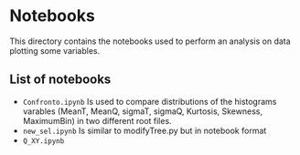 # Notebooks
This directory contains the notebooks used to perform an analysis on data plotting some variables.

## List of notebooks
* `Confronto.ipynb` Is used to compare distributions of the histograms varables (MeanT, MeanQ, sigmaT, sigmaQ, Kurtosis, Skewness, MaximumBin) in two different root files.
* `new_sel.ipynb` Is similar to modifyTree.py but in notebook format
* `Q_XY.ipynb`

<p>&nbsp;</p>
